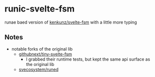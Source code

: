 # runic-svelte-fsm

runae baed version of [kenkunz/svelte-fsm](https://github.com/kenkunz/svelte-fsm) with a little more typing

## Notes

- notable forks of the original lib
  - [githubnext/tiny-svelte-fsm](https://github.com/githubnext/tiny-svelte-fsm)
    - I grabbed their runtime tests, but kept the same api surface as the original lib
  - [svecosystem/runed](https://github.com/svecosystem/runed)
